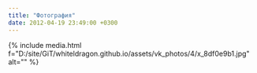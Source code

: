```yaml
---
title: "Фотография"
date: 2012-04-19 23:49:00 +0300
---
```



{% include media.html f="D:/site/GiT/whiteldragon.github.io/assets/vk_photos/4/x_8df0e9b1.jpg" alt="" %}
